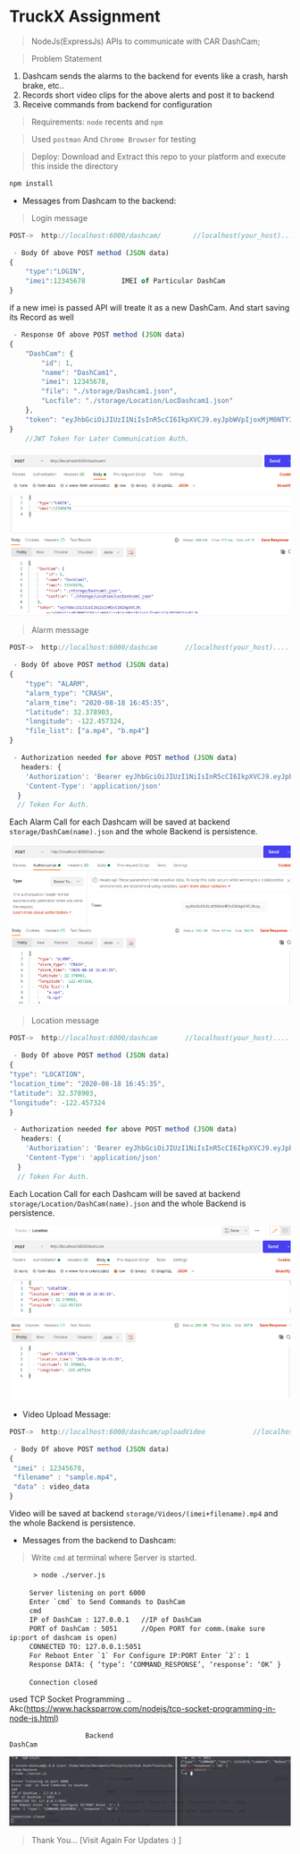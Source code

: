 # TruckX Assignment

>NodeJs(ExpressJs) APIs to communicate with CAR DashCam;

>Problem Statement
 1. Dashcam sends the alarms to the backend for events like a crash, harsh brake, etc..
 2. Records short video clips for the above alerts and post it to backend
 3. Receive commands from backend for configuration

>Requirements: `node` recents and `npm`

>Used `postman` And `Chrome Browser` for testing

>Deploy:
>Download and Extract this repo to your platform and execute this inside the directory
```Bash
npm install
```


- Messages from Dashcam to the backend:

> Login message 
```Javascript
POST->  http://localhost:6000/dashcam/        //localhost(your_host).... default_port = `6000` (else defined in your `process.env.PORT
```
```Javascript
 - Body Of above POST method (JSON data)
{
    "type":"LOGIN",
    "imei":12345678         IMEI of Particular DashCam
}
```  
if a new imei is passed API will treate it as a new DashCam. And start saving its Record as well
```Javascript
 - Response Of above POST method (JSON data)
{
    "DashCam": {
        "id": 1,
        "name": "DashCam1",
        "imei": 12345678,
        "file": "./storage/Dashcam1.json",
        "Locfile": "./storage/Location/LocDashcam1.json"
    },
    "token": "eyJhbGciOiJIUzI1NiIsInR5cCI6IkpXVCJ9.eyJpbWVpIjoxMjM0NTY3OCwiaWF0IjoxNjEzOTAwNjAxLCJleHAiOjE2MTQ1MDU0MDF9.XQoVn4RGetWl9KNGMFpdAynm9W0fEE9Fxq3Tw9aiFXI"
}
    //JWT Token for Later Communication Auth. 
```

![DashCam Registration/Login](https://github.com/anandiiitbh/DashCam-Backend/blob/main/storage/img/login.png)  



> Alarm message
```Javascript
POST->  http://localhost:6000/dashcam       //localhost(your_host).... default_port = `3000` (else defined in your `process.env.PORT`
```
```Javascript
 - Body Of above POST method (JSON data)
{
    "type": "ALARM",
    "alarm_type": "CRASH",
    "alarm_time": "2020-08-18 16:45:35",
    "latitude": 32.378903,
    "longitude": -122.457324,
    "file_list": ["a.mp4", "b.mp4"]
}
```  
```Javascript
 - Authorization needed for above POST method (JSON data)
   headers: { 
    'Authorization': 'Bearer eyJhbGciOiJIUzI1NiIsInR5cCI6IkpXVCJ9.eyJpbWVpIjoxMjM0NTY3OCwiaWF0IjoxNjEzODg1MjIyLCJleHAiOjE2MTQ0OTAwMjJ9.7fcK36xX26WNKaMMcO89xMCTu7d00MOkAB7zN66fTF0', 
    'Content-Type': 'application/json'
  }
  // Token For Auth.
```  
Each Alarm Call for each Dashcam will be saved at backend `storage/DashCam(name).json` and the whole Backend is persistence.

![Alarm Message](https://github.com/anandiiitbh/DashCam-Backend/blob/main/storage/img/22.png)  


> Location message
```Javascript
POST->  http://localhost:6000/dashcam       //localhost(your_host).... default_port = `3000` (else defined in your `process.env.PORT`
```
```Javascript
 - Body Of above POST method (JSON data)
{
"type": "LOCATION",
"location_time": "2020-08-18 16:45:35",
"latitude": 32.378903,
"longitude": -122.457324
}
```  
```Javascript
 - Authorization needed for above POST method (JSON data)
   headers: { 
    'Authorization': 'Bearer eyJhbGciOiJIUzI1NiIsInR5cCI6IkpXVCJ9.eyJpbWVpIjoxMjM0NTY3OCwiaWF0IjoxNjEzODg1MjIyLCJleHAiOjE2MTQ0OTAwMjJ9.7fcK36xX26WNKaMMcO89xMCTu7d00MOkAB7zN66fTF0', 
    'Content-Type': 'application/json'
  }  
  // Token For Auth.
```  
Each Location Call for each Dashcam  will be saved at backend `storage/Location/DashCam(name).json` and the whole Backend is persistence.

![Location Message](https://github.com/anandiiitbh/DashCam-Backend/blob/main/storage/img/Screenshot_2021-02-21_15-14-29.png)  


- Video Upload Message:  

```Javascript
POST->  http://localhost:6000/dashcam/uploadVideo            //localhost(your_host).... default_port = `3000` (else defined in your `process.env.PORT`
```
```Javascript
 - Body Of above POST method (JSON data)
{
 "imei" : 12345678,
 "filename" : "sample.mp4",
 "data" : video_data
}
```  
Video will be saved at backend `storage/Videos/(imei+filename).mp4` and the whole Backend is persistence.

- Messages from the backend to Dashcam:  

>Write `cmd` at terminal where Server is started. 

```shell
      > node ./server.js

     Server listening on port 6000
     Enter `cmd` to Send Commands to DashCam
     cmd
     IP of DashCam : 127.0.0.1   //IP of DashCam
     PORT of DashCam : 5051      //Open PORT for comm.(make sure ip:port of dashcam is open)
     CONNECTED TO: 127.0.0.1:5051
     For Reboot Enter `1` For Configure IP:PORT Enter `2`: 1
     Response DATA: { ‘type’: ‘COMMAND_RESPONSE’, ‘response’: ‘OK’ }

     Connection closed
```

used TCP Socket Programming .. Akc(https://www.hacksparrow.com/nodejs/tcp-socket-programming-in-node-js.html)  

                       Backend                                                       DashCam

![Messages from the backend to Dashcam](https://github.com/anandiiitbh/DashCam-Backend/blob/main/storage/img/Screenshot_2021-02-21_15-22-22.png)  


>Thank You... [Visit Again For Updates :) ]
